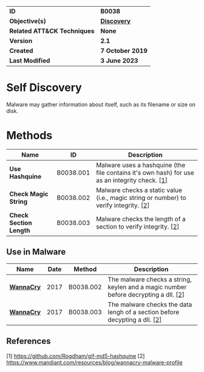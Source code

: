 <table>
<tr>
<td><b>ID</b></td>
<td><b>B0038</b></td>
</tr>
<tr>
<td><b>Objective(s)</b></td>
<td><b><a href="../discovery">Discovery</a></b></td>
</tr>
<tr>
<td><b>Related ATT&CK Techniques</b></td>
<td><b>None</b></td>
</tr>
<tr>
<td><b>Version</b></td>
<td><b>2.1</b></td>
</tr>
<tr>
<td><b>Created</b></td>
<td><b>7 October 2019</b></td>
</tr>
<tr>
<td><b>Last Modified</b></td>
<td><b>3 June 2023</b></td>
</tr>
</table>


# Self Discovery

Malware may gather information about itself, such as its filename or size on disk. 

# Methods

|Name|ID|Description|
|---|---|---|
|**Use Hashquine**|B0038.001| Malware uses a hashquine (the file contains it's own hash) for use as an integrity check. [[1]](#1)|
|**Check Magic String**|B0038.002| Malware checks a static value (i.e., magic string or number) to verify integrity. [[2]](#2)|
|**Check Section Length**|B0038.003| Malware checks the length of a section to verify integrity. [[2]](#2)|

## Use in Malware

Name|Date|Method|Description|
|---|---|---|---|
|[**WannaCry**](../xample-malware/wannacry.md)|2017|B0038.002|The malware checks a string, keylen and a magic number before decrypting a dll. [[2]](#2)|
|[**WannaCry**](../xample-malware/wannacry.md)|2017|B0038.003|The malware checks the data lengh of a section before decypting a dll. [[2]](#2)|


## References

<a name="1">[1]</a> https://github.com/Rogdham/gif-md5-hashquine
<a name="2">[2]</a> https://www.mandiant.com/resources/blog/wannacry-malware-profile